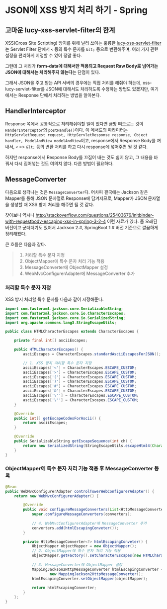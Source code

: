 # JSON에 XSS 방지 처리 하기 - Spring

## 고마운 lucy-xss-servlet-filter의 한계

XSS(Cross Site Scripting) 방지를 위해 널리 쓰이는 훌륭한 [lucy-xss-servlet-filter](https://github.com/naver/lucy-xss-servlet-filter)는 Servlet Filter 단에서 `<` 등의 특수 문자를 `&lt;` 등으로 변환해주며, 여러 가지 관련 설정을 편리하게 지정할 수 있어 정말 좋다.

그런데 그 처리가 **form-data에 대해서만 적용되고 Request Raw Body로 넘어가는 JSON에 대해서는 처리해주지 않는다**는 단점이 있다.

그래서 JSON을 주고 받는 API 서버의 경우에는 직접 처리를 해줘야 하는데, xss-lucy-servlet-filter를 JSON에 대해서도 처리하도록 수정하는 방법도 있겠지만, 여기에서는 Response 단에서 처리하는 방법을 알아본다.


## HandlerInterceptor

Response 쪽에서 공통적으로 처리해줘야할 일이 있다면 금방 떠오르는 것이 `HanderInterceptor`의 `postHandle()`이다. 이 메서드의 파라미터는 `HttpServletRequest request, HttpServletResponse response, Object handler, ModelAndView modelAndView`이고, response에서 Response Body를 꺼내서, `<` => `&lt;` 등의 변환 처리를 하고 다시 response에 넣어주면 될 것 같다.

하지만 response에서 Response Body를 끄집어 내는 것도 쉽지 않고, 그 내용을 바꿔서 다시 집어넣는 것도 여의치 않다. 다른 방법이 필요하다.

## MessageConverter

다음으로 생각나는 것은 `MessageConverter`다. 어차피 결국에는 Jackson 같은 Mapper를 통해 JSON 문자열로 Response에 담겨지므로, Mapper가 JSON 문자열을 생성할 때 XSS 방지 처리를 해주면 될 것 같다.

찾아보니 역시나 http://stackoverflow.com/questions/25403676/initbinder-with-requestbody-escaping-xss-in-spring-3-2-4 이런 자료가 있다. 좀 오래된 버전이고 군더더기도 있어서 Jackson 2.#, SpringBoot 1.# 버전 기준으로 깔끔하게 정리해봤다.

큰 흐름은 다음과 같다.

>1. 처리할 특수 문자 지정
>1. ObjectMapper에 특수 문자 처리 기능 적용
>1. MessageConverter에 ObjectMapper 설정
>1. WebMvcConfigurerAdapter에 MessageConverter 추가

### 처리할 특수 문자 지정

XSS 방지 처리할 특수 문자를 다음과 같이 지정해준다.

```java
import com.fasterxml.jackson.core.SerializableString;
import com.fasterxml.jackson.core.io.CharacterEscapes;
import com.fasterxml.jackson.core.io.SerializedString;
import org.apache.commons.lang3.StringEscapeUtils;

public class HTMLCharacterEscapes extends CharacterEscapes {

    private final int[] asciiEscapes;

    public HTMLCharacterEscapes() {
        asciiEscapes = CharacterEscapes.standardAsciiEscapesForJSON();

        // 1. XSS 방지 처리할 특수 문자 지정
        asciiEscapes['<'] = CharacterEscapes.ESCAPE_CUSTOM;
        asciiEscapes['>'] = CharacterEscapes.ESCAPE_CUSTOM;
        asciiEscapes['('] = CharacterEscapes.ESCAPE_CUSTOM;
        asciiEscapes[')'] = CharacterEscapes.ESCAPE_CUSTOM;
        asciiEscapes['#'] = CharacterEscapes.ESCAPE_CUSTOM;
        asciiEscapes['&'] = CharacterEscapes.ESCAPE_CUSTOM;
        asciiEscapes['\''] = CharacterEscapes.ESCAPE_CUSTOM;
        asciiEscapes['\"'] = CharacterEscapes.ESCAPE_CUSTOM;
    }

    @Override
    public int[] getEscapeCodesForAscii() {
        return asciiEscapes;
    }

    @Override
    public SerializableString getEscapeSequence(int ch) {
        return new SerializedString(StringEscapeUtils.escapeHtml4(Character.toString((char) ch)));
    }
}
```

### ObjectMapper에 특수 문자 처리 기능 적용 후 MessageConverter 등록

```java
@Bean
public WebMvcConfigurerAdapter controlTowerWebConfigurerAdapter() {
    return new WebMvcConfigurerAdapter() {

        @Override
        public void configureMessageConverters(List<HttpMessageConverter<?>> converters) {
            super.configureMessageConverters(converters);
            
            // 4. WebMvcConfigurerAdapter에 MessageConverter 추가
            converters.add(htmlEscapingConveter());
        }

        private HttpMessageConverter<?> htmlEscapingConveter() {            
            ObjectMapper objectMapper = new ObjectMapper();
            // 2. ObjectMapper에 특수 문자 처리 기능 적용
            objectMapper.getFactory().setCharacterEscapes(new HTMLCharacterEscapes());
            
            // 3. MessageConverter에 ObjectMapper 설정
            MappingJackson2HttpMessageConverter htmlEscapingConverter =
                    new MappingJackson2HttpMessageConverter();
            htmlEscapingConverter.setObjectMapper(objectMapper);
            
            return htmlEscapingConverter;
        }
    };
}
```
